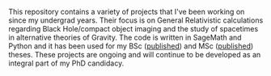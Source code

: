  This repository contains a variety of projects that I've been working on since my undergrad years. Their focus is on General Relativistic calculations regarding Black Hole/compact object imaging and the study of spacetimes in alternative theories of Gravity. The code is written in SageMath and Python and it has been used for my BSc ([published](https://iopscience.iop.org/article/10.1088/1361-6382/ac7028/meta)) and MSc ([published]([https://iopscience.iop.org/article/10.1088/1361-6382/ac7028/meta]https://journals.aps.org/prd/abstract/10.1103/PhysRevD.110.024001)) theses. These projects are ongoing and will continue to be developed as an integral part of my PhD candidacy.  
